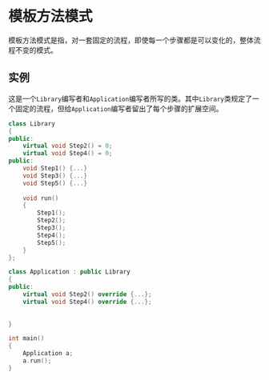 # 模板方法模式

​	模板方法模式是指，对一套固定的流程，即使每一个步骤都是可以变化的，整体流程不变的模式。

## 实例

​	这是一个`Library`编写者和`Application`编写者所写的类。其中`Library`类规定了一个固定的流程，但给`Application`编写者留出了每个步骤的扩展空间。

```C++
class Library
{
public:
    virtual void Step2() = 0;
    virtual void Step4() = 0;
public:
    void Step1() {...}
    void Step3() {...}
    void Step5() {...}
    
    void run()
    {
        Step1();
        Step2();
        Step3();
        Step4();
        Step5();
	}
};

class Application : public Library
{
public:
    virtual void Step2() override {...};
    virtual void Step4() override {...};
    
    
}

int main()
{
	Application a;
    a.run();
}
```



